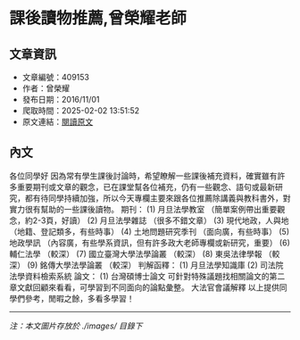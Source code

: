 # 課後讀物推薦,曾榮耀老師

## 文章資訊
- 文章編號：409153
- 作者：曾榮耀
- 發布日期：2016/11/01
- 爬取時間：2025-02-02 13:51:52
- 原文連結：[閱讀原文](https://real-estate.get.com.tw/Columns/detail.aspx?no=409153)

## 內文
各位同學好
因為常有學生課後討論時，希望瞭解一些課後補充資料，確實雖有許多重要期刊或文章的觀念，已在課堂幫各位補充，仍有一些觀念、語句或最新研究，都有待同學持續加強，所以今天專欄主要來跟各位推薦除講義與教科書外，對實力很有幫助的一些課後讀物。
期刊：
(1)
月旦法學教室
（簡單案例帶出重要觀念，約2-3頁，好讀）
(2)
月旦法學雜誌
（很多不錯文章）
(3)
現代地政，人與地
（地籍、登記類多，有些時事）
(4)
土地問題研究季刊
（面向廣，有些時事）
(5)
地政學訊
（內容廣，有些學系資訊，但有許多政大老師專欄或新研究，重要）
(6)
輔仁法學
（較深）
(7)
國立臺灣大學法學論叢
（較深）
(8)
東吳法律學報
（較深）
(9)
銘傳大學法學論叢
（較深）
判解函釋：
(1)
月旦法學知識庫
(2)
司法院法學資料檢索系統
論文：
(1)
台灣碩博士論文
可針對特殊議題找相關論文的第二章文獻回顧來看看，可學習到不同面向的論點彙整。
大法官會議解釋
以上提供同學們參考，閒暇之餘，多看多學習！

---
*注：本文圖片存放於 ./images/ 目錄下*
